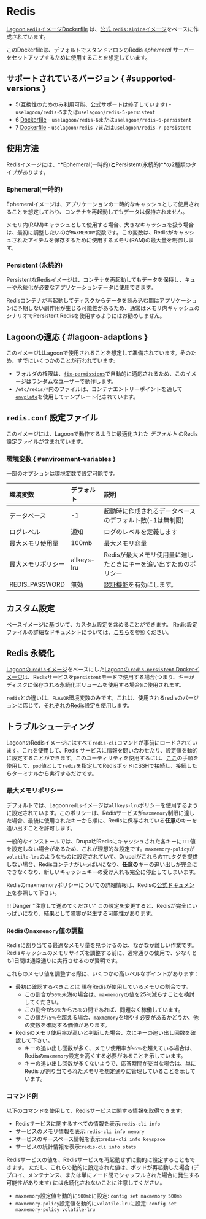 # Redis

[Lagoon `Redis`イメージDockerfile](https://github.com/uselagoon/lagoon-images/blob/main/images/redis) は、[公式 `redis:alpine`イメージ](https://hub.docker.com/_/redis/)をベースに作成されています。

このDockerfileは、デフォルトでスタンドアロンのRedis _ephemeral_ サーバーをセットアップするために使用することを想定しています。

## サポートされているバージョン { #supported-versions }

* 5(互換性のためのみ利用可能、公式サポートは終了しています) - `uselagoon/redis-5`または`uselagoon/redis-5-persistent`
* 6 [Dockerfile](https://github.com/uselagoon/lagoon-images/blob/main/images/redis/6.Dockerfile) - `uselagoon/redis-6`または`uselagoon/redis-6-persistent`
* 7 [Dockerfile](https://github.com/uselagoon/lagoon-images/blob/main/images/redis/7.Dockerfile) - `uselagoon/redis-7`または`uselagoon/redis-7-persistent`

## 使用方法

Redisイメージには、**Ephemeral(一時的)**と**Persistent(永続的)**の2種類のタイプがあります。

### Ephemeral(一時的)

Ephemeralイメージは、アプリケーションの一時的なキャッシュとして使用されることを想定しており、コンテナを再起動してもデータは保持されません。

メモリ内(RAM)キャッシュとして使用する場合、大きなキャッシュを扱う場合は、最初に調整したいのが`MAXMEMORY`変数です。この変数は、Redisがキャッシュされたアイテムを保存するために使用するメモリ(RAM)の最大量を制御します。

### Persistent (永続的)

PersistentなRedisイメージは、コンテナを再起動してもデータを保持し、キューや永続化が必要なアプリケーションデータに使用できます。

Redisコンテナが再起動してディスクからデータを読み込む間はアプリケーションに予期しない副作用が生じる可能性があるため、通常はメモリ内キャッシュのシナリオでPersistent Redisを使用するようにはお勧めしません。

## Lagoonの適応 { #lagoon-adaptions }

このイメージはLagoonで使用されることを想定して準備されています。そのため、すでにいくつかのことが行われています:

* フォルダの権限は、[`fix-permissions`](https://github.com/uselagoon/lagoon-images/blob/main/images/commons/fix-permissions)で自動的に適応されるため、このイメージはランダムなユーザーで動作します。
* `/etc/redis/*`内のファイルは、コンテナエントリーポイントを通して[`envplate`](https://github.com/kreuzwerker/envplate)を使用してテンプレート化されています。

## `redis.conf` 設定ファイル

このイメージには、Lagoonで動作するように最適化された _デフォルト_ のRedis設定ファイルが含まれています。

### 環境変数 { #environment-variables }

一部のオプションは[環境変数](../concepts-advanced/environment-variables.md)で設定可能です。

| 環境変数 | デフォルト     |                                         説明                                         |
| :------------------- | :---------- | :----------------------------------------------------------------------------------------- |
| データベース            | -1          | 起動時に作成されるデータベースのデフォルト数(-1は無制限)                                            |
| ログレベル             | 通知      | ログのレベルを定義します                                                                  |
| 最大メモリ使用量            | 100mb       | 最大メモリ容量                                                                  |
| 最大メモリポリシー            | allkeys-lru | Redisが最大メモリ使用量に達したときにキーを追い出すためのポリシー            |
| REDIS_PASSWORD       | 無効    | [認証機能](https://redis.io/topics/security#authentication-feature)を有効にします。 |

## カスタム設定

ベースイメージに基づいて、カスタム設定を含めることができます。
Redis設定ファイルの詳細なドキュメントについては、[こちら](https://github.com/redis/redis/blob/7.2.5/redis.conf)を参照ください。

## Redis 永続化

[Lagoonの `redis`イメージ](https://github.com/uselagoon/lagoon-images/blob/main/images/redis/6.Dockerfile)をベースにした[Lagoonの `redis-persistent` Dockerイメージ](https://github.com/uselagoon/lagoon-images/blob/main/images/redis-persistent/6.Dockerfile)は、Redisサービスを`persistent`モードで使用する場合(つまり、キーがディスクに保存される永続化ボリュームを使用する場合)に使用されます。

`redis`との違いは、`FLAVOR`環境変数のみです。これは、使用されるredisのバージョンに応じて、[それぞれのRedis設定](https://github.com/uselagoon/lagoon-images/tree/main/images/redis/conf)を使用します。

## トラブルシューティング

LagoonのRedisイメージにはすべて`redis-cli`コマンドが事前にロードされています。これを使用して、Redis サービスに情報を問い合わせたり、設定値を動的に設定することができます。このユーティリティを使用するには、[ここ](../interacting/ssh.md)の手順を使用して、`pod`値として`redis`を指定してRedisポッドにSSHで接続し、接続したらターミナルから実行するだけです。

### 最大メモリポリシー

デフォルトでは、Lagoon`redis`イメージは`allkeys-lru`ポリシーを使用するように設定されています。このポリシーは、Redisサービスが`maxmemory`制限に達した場合、最後に使用されたキーから順に、Redisに保存されている**任意の**キーを追い出すことを許可します。

一般的なインストールでは、DrupalがRedisにキャッシュされた各キーに`TTL`値を設定しない場合があるため、これが理想的な設定です。`maxmemory-policy`が`volatile-lru`のようなものに設定されていて、Drupalがこれらの`TTL`タグを提供しない場合、Redisコンテナがいっぱいになり、**任意の**キーの追い出しが完全にできなくなり、新しいキャッシュキーの受け入れも完全に停止してしまいます。

Redisのmaxmemoryポリシーについての詳細情報は、Redisの[公式ドキュメント](https://redis.io/docs/manual/eviction/#eviction-policies)を参照して下さい。

!!! Danger "注意して進めてください"
    この設定を変更すると、Redisが完全にいっぱいになり、結果として障害が発生する可能性があります。

### Redisの`maxmemory`値の調整

Redisに割り当てる最適なメモリ量を見つけるのは、なかなか難しい作業です。Redisキャッシュのメモリサイズを調整する前に、通常通りの使用で、少なくとも1日間は通常通りに実行させるのが賢明です。

これらのメモリ値を調整する際に、いくつかの高レベルなポイントがあります：

* 最初に確認するべきことは 現在Redisが使用しているメモリの割合です。
  * この割合が`50％`未満の場合は、`maxmemory`の値を25％減らすことを検討してください。
  * この割合が`50％`から`75％`の間であれば、問題なく稼働しています。
  * この値が`75％`を超える場合、`maxmemory`を増やす必要があるかどうか、他の変数を確認する価値があります。
* Redisのメモリ使用率が高いと判断した場合、次にキーの追い出し回数を確認して下さい。
  * キーの追い出し回数が多く、メモリ使用率が`95％`を超えている場合は、Redisの`maxmemory`設定を高くする必要があることを示しています。
  * キーの追い出し回数が多くないようで、応答時間が妥当な場合は、単に Redis が割り当てられたメモリを想定通りに管理していることを示しています。

### コマンド例

以下のコマンドを使用して、Redisサービスに関する情報を取得できます:

* Redisサービスに関するすべての情報を表示:`redis-cli info`
* サービスのメモリ情報を表示:`redis-cli info memory`
* サービスのキースペース情報を表示:`redis-cli info keyspace`
* サービスの統計情報を表示:`redis-cli info stats`

Redisサービスの値を、Redisサービスを再起動せずに動的に設定することもできます。 ただし、これらの動的に設定された値は、ポッドが再起動した場合 (デプロイ、メンテナンス、または単にノード間でシャッフルされた場合に発生する可能性があります) には永続化されないことに注意してください。

* `maxmemory`設定値を動的に`500mb`に設定: `config set maxmemory 500mb`
* `maxmemory-policy`設定値を動的に`volatile-lru`に設定: `config set maxmemory-policy volatile-lru`
